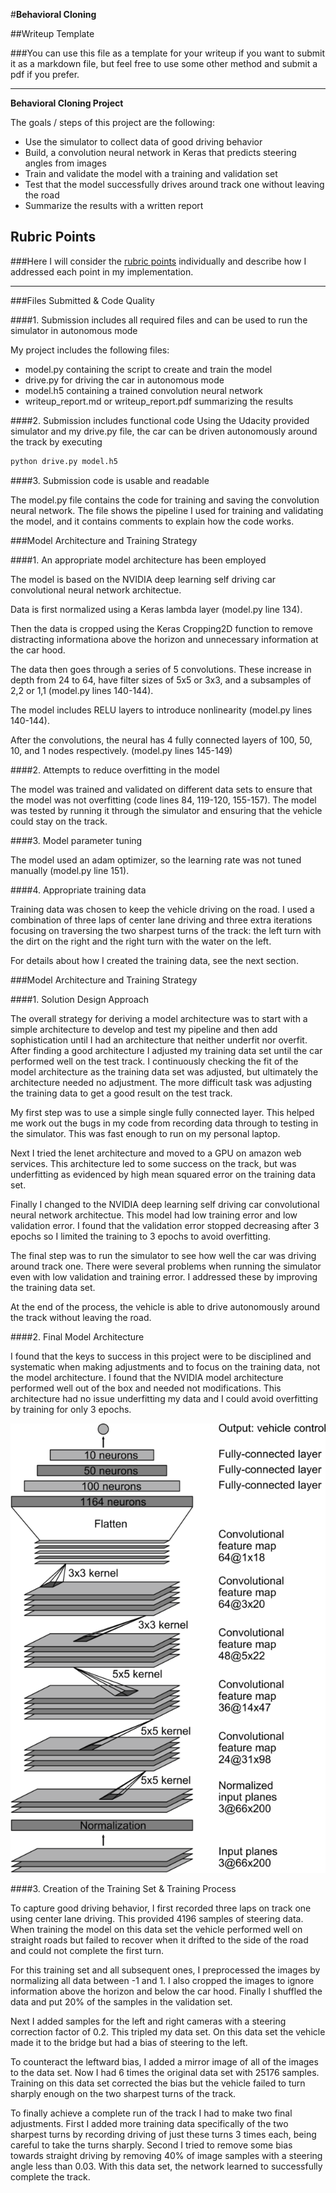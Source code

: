 #**Behavioral Cloning** 

##Writeup Template

###You can use this file as a template for your writeup if you want to submit it as a markdown file, but feel free to use some other method and submit a pdf if you prefer.

---

**Behavioral Cloning Project**

The goals / steps of this project are the following:
* Use the simulator to collect data of good driving behavior
* Build, a convolution neural network in Keras that predicts steering angles from images
* Train and validate the model with a training and validation set
* Test that the model successfully drives around track one without leaving the road
* Summarize the results with a written report


[//]: # (Image References)

[image1]: ./report/cnn-architecture-624x890.png "nvidia"
[image2]: ./examples/placeholder.png "Grayscaling"
[image3]: ./examples/placeholder_small.png "Recovery Image"
[image4]: ./examples/placeholder_small.png "Recovery Image"
[image5]: ./examples/placeholder_small.png "Recovery Image"
[image6]: ./examples/placeholder_small.png "Normal Image"
[image7]: ./examples/placeholder_small.png "Flipped Image"

## Rubric Points
###Here I will consider the [rubric points](https://review.udacity.com/#!/rubrics/432/view) individually and describe how I addressed each point in my implementation.  

---
###Files Submitted & Code Quality

####1. Submission includes all required files and can be used to run the simulator in autonomous mode

My project includes the following files:
* model.py containing the script to create and train the model
* drive.py for driving the car in autonomous mode
* model.h5 containing a trained convolution neural network 
* writeup_report.md or writeup_report.pdf summarizing the results

####2. Submission includes functional code
Using the Udacity provided simulator and my drive.py file, the car can be driven autonomously around the track by executing 
```sh
python drive.py model.h5
```

####3. Submission code is usable and readable

The model.py file contains the code for training and saving the convolution neural network. The file shows the pipeline I used for training and validating the model, and it contains comments to explain how the code works.

###Model Architecture and Training Strategy

####1. An appropriate model architecture has been employed

The model is based on the NVIDIA deep learning self driving car convolutional neural network architectue. 

Data is first normalized using a Keras lambda layer (model.py line 134).

Then the data is cropped using the Keras Cropping2D function to remove distracting informationa above the horizon and unnecessary information at the car hood. 

The data then goes through a series of 5 convolutions. These increase in depth from 24 to 64, have filter sizes of 5x5 or 3x3, and a subsamples of 2,2 or 1,1 (model.py lines 140-144).

The model includes RELU layers to introduce nonlinearity (model.py lines 140-144). 

After the convolutions, the neural has 4 fully connected layers of 100, 50, 10, and 1 nodes respectively. (model.py lines 145-149)


####2. Attempts to reduce overfitting in the model

The model was trained and validated on different data sets to ensure that the model was not overfitting (code lines 84, 119-120, 155-157). The model was tested by running it through the simulator and ensuring that the vehicle could stay on the track.

####3. Model parameter tuning

The model used an adam optimizer, so the learning rate was not tuned manually (model.py line 151).
  
####4. Appropriate training data

Training data was chosen to keep the vehicle driving on the road. I used a combination of three laps of center lane driving and three extra iterations focusing on traversing the two sharpest turns of the track: the left turn with the dirt on the right and the right turn with the water on the left. 

For details about how I created the training data, see the next section. 

###Model Architecture and Training Strategy

####1. Solution Design Approach

The overall strategy for deriving a model architecture was to start with a simple architecture to develop and test my pipeline and then add sophistication until I had an architecture that neither underfit nor overfit. After finding a good architecture I adjusted my training data set until the car performed well on the test track. I continuously checking the fit of the model architecture as the training data set was adjusted, but ultimately the architecture needed no adjustment. The more difficult task was adjusting the training data to get a good result on the test track. 

My first step was to use a simple single fully connected layer. This helped me work out the bugs in my code from recording data through to testing in the simulator. This was fast enough to run on my personal laptop. 

Next I tried the lenet architecture and moved to a GPU on amazon web services. This architecture led to some success on the track, but was underfitting as evidenced by high mean squared error on the training data set. 

Finally I changed to the NVIDIA deep learning self driving car convolutional neural network architectue. This model had low training error and low validation error. I found that the validation error stopped decreasing after 3 epochs so I limited the training to 3 epochs to avoid overfitting.

The final step was to run the simulator to see how well the car was driving around track one. There were several problems when running the simulator even with low validation and training error. I addressed these by improving the training data set. 

At the end of the process, the vehicle is able to drive autonomously around the track without leaving the road.

####2. Final Model Architecture

I found that the keys to success in this project were to be disciplined and systematic when making adjustments and to focus on the training data, not the model architecture. I found that the NVIDIA model architecture performed well out of the box and needed not modifications. This architecture had no issue underfitting my data and I could avoid overfitting by training for only 3 epochs.  

![alt text][image1]

####3. Creation of the Training Set & Training Process

To capture good driving behavior, I first recorded three laps on track one using center lane driving. This provided 4196 samples of steering data. When training the model on this data set the vehicle performed well on straight roads but failed to recover when it drifted to the side of the road and could not complete the first turn. 

For this training set and all subsequent ones, I preprocessed the images by normalizing all data between -1 and 1. I also cropped the images to ignore information above the horizon and below the car hood. Finally I shuffled the data and put 20% of the samples in the validation set. 

Next I added samples for the left and right cameras with a steering correction factor of 0.2. This tripled my data set. On this data set the vehicle made it to the bridge but had a bias of steering to the left.

To counteract the leftward bias, I added a mirror image of all of the images to the data set. Now I had 6 times the original data set with 25176 samples. Training on this data set corrected the bias but the vehicle failed to turn sharply enough on the two sharpest turns of the track. 

To finally achieve a complete run of the track I had to make two final adjustments. First I added more training data specifically of the two sharpest turns by recording driving of just these turns 3 times each, being careful to take the turns sharply. Second I tried to remove some bias towards straight driving by removing 40% of image samples with a steering angle less than 0.03. With this data set, the network learned to successfully complete the track. 